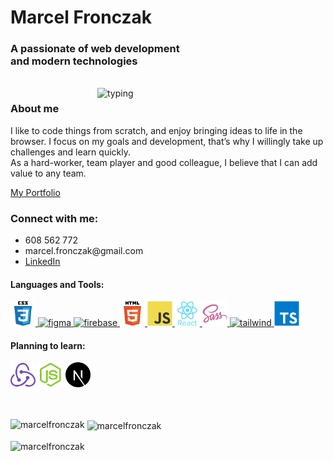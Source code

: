 <h1 align="left">Marcel Fronczak</h1>
<h3 align="left">A passionate of web development</br>and modern technologies</h3>
</br>
<img align="right" alt="typing" width="365" src="https://i.pinimg.com/originals/e4/26/70/e426702edf874b181aced1e2fa5c6cde.gif">
<h3>About me</h3>
<p>I like to code things from scratch, and enjoy bringing ideas to life in the browser.
I focus on my goals and development, that’s why I willingly take up challenges and learn quickly.</br>As a hard-worker, team player and good colleague, I believe that I can add value to any team.</p>

[My Portfolio](https://marcelfronczak.github.io/portfolio/)

<h3 align="left">Connect with me:</h3>
<ul>
  <li>
    608 562 772
  </li>
  <li>
    marcel.fronczak@gmail.com
  </li>
  <li>
    <a href="" target="_blank" rel="noreferer">LinkedIn</a>
  </li>
</ul>

<h4 align="left">Languages and Tools:</h4>
<p align="left"> <a href="https://www.w3schools.com/css/" target="_blank" rel="noreferrer"> <img src="https://raw.githubusercontent.com/devicons/devicon/master/icons/css3/css3-original-wordmark.svg" alt="css3" width="40" height="40"/> </a> <a href="https://www.figma.com/" target="_blank" rel="noreferrer"> <img src="https://www.vectorlogo.zone/logos/figma/figma-icon.svg" alt="figma" width="40" height="40"/> </a> <a href="https://firebase.google.com/" target="_blank" rel="noreferrer"> <img src="https://www.vectorlogo.zone/logos/firebase/firebase-icon.svg" alt="firebase" width="40" height="40"/> </a> <a href="https://www.w3.org/html/" target="_blank" rel="noreferrer"> <img src="https://raw.githubusercontent.com/devicons/devicon/master/icons/html5/html5-original-wordmark.svg" alt="html5" width="40" height="40"/> </a> <a href="https://developer.mozilla.org/en-US/docs/Web/JavaScript" target="_blank" rel="noreferrer"> <img src="https://raw.githubusercontent.com/devicons/devicon/master/icons/javascript/javascript-original.svg" alt="javascript" width="40" height="40"/> </a> <a href="https://reactjs.org/" target="_blank" rel="noreferrer"> <img src="https://raw.githubusercontent.com/devicons/devicon/master/icons/react/react-original-wordmark.svg" alt="react" width="40" height="40"/> </a> <a href="https://sass-lang.com" target="_blank" rel="noreferrer"> <img src="https://raw.githubusercontent.com/devicons/devicon/master/icons/sass/sass-original.svg" alt="sass" width="40" height="40"/> </a> <a href="https://tailwindcss.com/" target="_blank" rel="noreferrer"> <img src="https://www.vectorlogo.zone/logos/tailwindcss/tailwindcss-icon.svg" alt="tailwind" width="40" height="40"/> </a> <a href="https://www.typescriptlang.org/" target="_blank" rel="noreferrer"> <img src="https://raw.githubusercontent.com/devicons/devicon/master/icons/typescript/typescript-original.svg" alt="typescript" width="40" height="40"/> </a> </p>

<h4 align="left">Planning to learn:</h4>
<a href="https://redux-toolkit.js.org/" target="_blank" rel="noreferrer"> <img src="https://raw.githubusercontent.com/devicons/devicon/master/icons/redux/redux-original.svg" alt="redux" width="40" height="40"/></a>
<a href="https://nodejs.org/en/" target="_blank" rel="noreferrer"> <img src="https://raw.githubusercontent.com/devicons/devicon/master/icons/nodejs/nodejs-original.svg" alt="nodejs" width="40" height="40"/></a>
<a href="https://nextjs.org/" target="_blank" rel="noreferrer"> <img src="https://raw.githubusercontent.com/devicons/devicon/master/icons/nextjs/nextjs-original.svg" alt="nextjs" width="40" height="40"/></a>
</br></br></br>

<p><img align="left" src="https://github-readme-stats.vercel.app/api/top-langs?username=marcelfronczak&show_icons=true&locale=en&layout=compact" alt="marcelfronczak" /></p>

<p>&nbsp;<img align="center" src="https://github-readme-stats.vercel.app/api?username=marcelfronczak&show_icons=true&locale=en" alt="marcelfronczak" /></p>

<p><img align="center" src="https://github-readme-streak-stats.herokuapp.com/?user=marcelfronczak&" alt="marcelfronczak" /></p>
